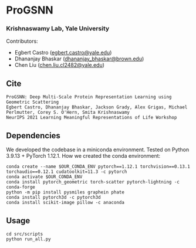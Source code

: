 # ProGSNN
### Krishnaswamy Lab, Yale University

Contributors:
- Egbert Castro (egbert.castro@yale.edu)
- Dhananjay Bhaskar (dhananjay_bhaskar@brown.edu)
- Chen Liu (chen.liu.cl2482@yale.edu)

## Cite
```
ProGSNN: Deep Multi-Scale Protein Representation Learning using Geometric Scattering
Egbert Castro, Dhananjay Bhaskar, Jackson Grady, Alex Grigas, Michael Perlmutter, Corey S. O'Hern, Smita Krishnaswamy
NeurIPS 2021 Learning Meaningful Representations of Life Workshop
```

## Dependencies
We developed the codebase in a miniconda environment.
Tested on Python 3.9.13 + PyTorch 1.12.1.
How we created the conda environment:
```
conda create --name $OUR_CONDA_ENV pytorch==1.12.1 torchvision==0.13.1 torchaudio==0.12.1 cudatoolkit=11.3 -c pytorch
conda activate $OUR_CONDA_ENV
conda install pytorch_geometric torch-scatter pytorch-lightning -c conda-forge
python -m pip install pysmiles graphein phate
conda install pytorch3d -c pytorch3d
conda install scikit-image pillow -c anaconda
```

## Usage
```
cd src/scripts
python run_all.py
```
